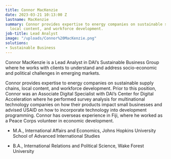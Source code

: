 ```yaml
---
title: Connor MacKenzie
date: 2023-03-21 10:13:00 Z
lastname: MacKenzie
summary: Connor provides expertise to energy companies on sustainable supply chains,
  local content, and workforce development.
job-title: Lead Analyst
image: "/uploads/Connor%20MacKenzie.png"
solutions:
- Sustainable Business
---
```


Connor MacKenzie is a Lead Analyst in DAI’s Sustainable Business Group where he works with clients to understand and address socio-economic and political challenges in emerging markets. 

Connor provides expertise to energy companies on sustainable supply chains, local content, and workforce development. Prior to this position, Connor was an Associate Digital Specialist with DAI’s Center for Digital Acceleration where he performed survey analysis for multinational technology companies on how their products impact small businesses and advised USAID on how to incorporate technology into development programming. Connor has overseas experience in Fiji, where he worked as a Peace Corps volunteer in economic development.  

* M.A., International Affairs and Economics, Johns Hopkins University School of Advanced International Studies 

* B.A., International Relations and Political Science, Wake Forest University  